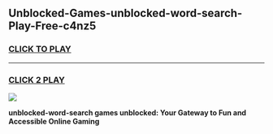 
## Unblocked-Games-unblocked-word-search-Play-Free-c4nz5
<h3>
<a href="https://premium76.site?title=unblocked-word-search&ref=10A">CLICK TO PLAY</a></h3>
<hr>

<h3>
<a href="https://premium76.site?title=unblocked-word-search&ref=10A">CLICK 2 PLAY</a>
  
</h3>

<a href="https://premium76.site?title=unblocked-word-search&ref=10A"><img src="https://clearcache.store/games.png"></a>


**unblocked-word-search games unblocked: Your Gateway to Fun and Accessible Online Gaming**
